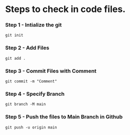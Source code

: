 # Steps to check in code files.

### Step 1 - Intialize the git
`git init`

### Step 2 - Add Files
`git add .`

### Step 3 - Commit Files with Comment
`git commit -m "Comment"`

### Step 4 - Specify Branch
`git branch -M main`

### Step 5 - Push the files to Main Branch in Github
`git push -u origin main`
